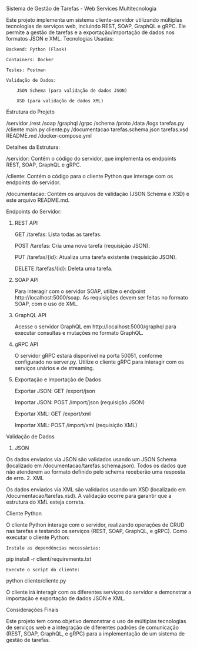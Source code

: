 Sistema de Gestão de Tarefas - Web Services Multitecnologia

Este projeto implementa um sistema cliente-servidor utilizando múltiplas tecnologias de serviços web, incluindo REST, SOAP, GraphQL e gRPC. Ele permite a gestão de tarefas e a exportação/importação de dados nos formatos JSON e XML.
Tecnologias Usadas:

    Backend: Python (Flask)

    Containers: Docker

    Testes: Postman

    Validação de Dados:

        JSON Schema (para validação de dados JSON)

        XSD (para validação de dados XML)

Estrutura do Projeto

/servidor
    /rest
    /soap
    /graphql
    /grpc
    /schema
    /proto
    /data
    /logs
    tarefas.py
/cliente
    main.py
    cliente.py
/documentacao
    tarefas.schema.json
    tarefas.xsd
    README.md
/docker-compose.yml

Detalhes da Estrutura:

/servidor: Contém o código do servidor, que implementa os endpoints REST, SOAP, GraphQL e gRPC.

/cliente: Contém o código para o cliente Python que interage com os endpoints do servidor.

/documentacao: Contém os arquivos de validação (JSON Schema e XSD) e este arquivo README.md.

Endpoints do Servidor:
1. REST API

    GET /tarefas: Lista todas as tarefas.

    POST /tarefas: Cria uma nova tarefa (requisição JSON).

    PUT /tarefas/{id}: Atualiza uma tarefa existente (requisição JSON).

    DELETE /tarefas/{id}: Deleta uma tarefa.

2. SOAP API

    Para interagir com o servidor SOAP, utilize o endpoint http://localhost:5000/soap. As requisições devem ser feitas no formato SOAP, com o uso de XML.

3. GraphQL API

    Acesse o servidor GraphQL em http://localhost:5000/graphql para executar consultas e mutações no formato GraphQL.

4. gRPC API

    O servidor gRPC estará disponível na porta 50051, conforme configurado no server.py. Utilize o cliente gRPC para interagir com os serviços unários e de streaming.

5. Exportação e Importação de Dados

    Exportar JSON: GET /export/json

    Importar JSON: POST /import/json (requisição JSON)

    Exportar XML: GET /export/xml

    Importar XML: POST /import/xml (requisição XML)

Validação de Dados
1. JSON

Os dados enviados via JSON são validados usando um JSON Schema (localizado em /documentacao/tarefas.schema.json). Todos os dados que não atenderem ao formato definido pelo schema receberão uma resposta de erro.
2. XML

Os dados enviados via XML são validados usando um XSD (localizado em /documentacao/tarefas.xsd). A validação ocorre para garantir que a estrutura do XML esteja correta.


Cliente Python

O cliente Python interage com o servidor, realizando operações de CRUD nas tarefas e testando os serviços (REST, SOAP, GraphQL, e gRPC).
Como executar o cliente Python:

    Instale as dependências necessárias:

pip install -r client/requirements.txt

    Execute o script do cliente:

python cliente/cliente.py

O cliente irá interagir com os diferentes serviços do servidor e demonstrar a importação e exportação de dados JSON e XML.


Considerações Finais

Este projeto tem como objetivo demonstrar o uso de múltiplas tecnologias de serviços web e a integração de diferentes padrões de comunicação (REST, SOAP, GraphQL, e gRPC) para a implementação de um sistema de gestão de tarefas.
